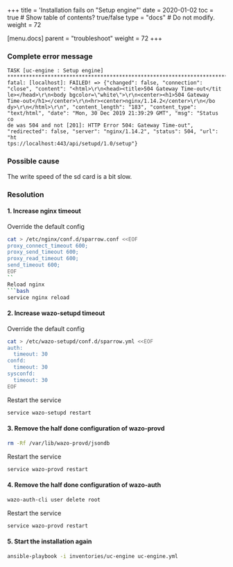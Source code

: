 +++
title = 'Installation fails on "Setup engine"'
date = 2020-01-02
toc = true  # Show table of contents? true/false
type = "docs"  # Do not modify.
weight = 72

[menu.docs]
  parent = "troubleshoot"
  weight = 72
+++
### Complete error message
```
TASK [uc-engine : Setup engine] *****************************************************************************************************
fatal: [localhost]: FAILED! => {"changed": false, "connection": "close", "content": "<html>\r\n<head><title>504 Gateway Time-out</tit
le></head>\r\n<body bgcolor=\"white\">\r\n<center><h1>504 Gateway Time-out</h1></center>\r\n<hr><center>nginx/1.14.2</center>\r\n</bo
dy>\r\n</html>\r\n", "content_length": "183", "content_type": "text/html", "date": "Mon, 30 Dec 2019 21:39:29 GMT", "msg": "Status co
de was 504 and not [201]: HTTP Error 504: Gateway Time-out", "redirected": false, "server": "nginx/1.14.2", "status": 504, "url": "ht
tps://localhost:443/api/setupd/1.0/setup"}
```
### Possible cause
The write speed of the sd card is a bit slow.

### Resolution
#### 1. Increase nginx timeout

Override the default config
```bash
cat > /etc/nginx/conf.d/sparrow.conf <<EOF
proxy_connect_timeout 600;
proxy_send_timeout 600;
proxy_read_timeout 600;
send_timeout 600;
EOF
``
Reload nginx
```bash
service nginx reload
```

#### 2. Increase wazo-setupd timeout

Override the default config
```bash
cat > /etc/wazo-setupd/conf.d/sparrow.yml <<EOF
auth:
  timeout: 30
confd:
  timeout: 30
sysconfd:
  timeout: 30
EOF
```
Restart the service
```bash
service wazo-setupd restart
```
#### 3. Remove the half done configuration of wazo-provd
```bash
rm -Rf /var/lib/wazo-provd/jsondb
```
Restart the service
```bash
service wazo-provd restart
```
#### 4. Remove the half done configuration of wazo-auth
```bash
wazo-auth-cli user delete root
```
Restart the service
```bash
service wazo-provd restart
```
#### 5. Start the installation again
```bash
ansible-playbook -i inventories/uc-engine uc-engine.yml
```

